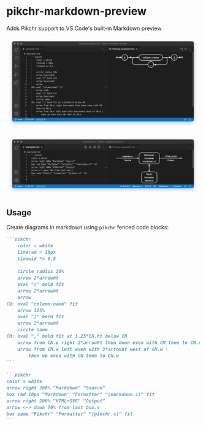 # pikchr-markdown-preview

Adds Pikchr support to VS Code's built-in Markdown preview

![A pikchr diagram in VS Code's built-in markdown preview](https://raw.githubusercontent.com/xuzn/pikchr-markdown-preview/main/example1.png)

![A pikchr diagram in VS Code's built-in markdown preview](https://raw.githubusercontent.com/xuzn/pikchr-markdown-preview/main/example2.png)

## Usage

Create diagrams in markdown using `pikchr` fenced code blocks:

~~~markdown
```pikchr
    color = white
    linerad = 10px
    linewid *= 0.5

    circle radius 10%
    arrow 2*arrowht
    oval "(" bold fit
    arrow 2*arrowht
    arrow
CN: oval "column-name" fit
    arrow 125%
    oval ")" bold fit
    arrow 2*arrowht
    circle same
CM: oval "," bold fit at 1.25*CN.ht below CN
    arrow from CN.e right 2*arrowht then down even with CM then to CM.e
    arrow from CM.w left even with 3*arrowht west of CN.w \
        then up even with CN then to CN.w
```

```pikchr
color = white
arrow right 200% "Markdown" "Source"
box rad 10px "Markdown" "Formatter" "(markdown.c)" fit
arrow right 200% "HTML+SVG" "Output"
arrow <-> down 70% from last box.s
box same "Pikchr" "Formatter" "(pikchr.c)" fit
```
~~~
